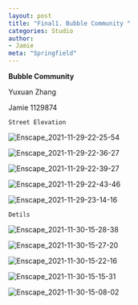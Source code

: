 ```yaml
---
layout: post
title: "Final1. Bubble Community "
categories: Studio
author:
- Jamie
meta: "Springfield"
---
```

**Bubble Community**

Yuxuan Zhang

Jamie
1129874

`Street Elevation`

![Enscape_2021-11-29-22-25-54](https://user-images.githubusercontent.com/90487072/144096915-14d0b273-f195-4f0c-8b55-b42a86b0f2f0.png)

![Enscape_2021-11-29-22-36-27](https://user-images.githubusercontent.com/90487072/144097119-654f3be8-ad7c-43e1-830b-a4cfce523775.png)

![Enscape_2021-11-29-22-39-27](https://user-images.githubusercontent.com/90487072/144097277-11708eca-cdeb-46e9-9aa4-6100d8dce7ba.png)

![Enscape_2021-11-29-22-43-46](https://user-images.githubusercontent.com/90487072/144097334-d271da97-3f31-4341-bc62-07154443afdf.png)

![Enscape_2021-11-29-23-14-16](https://user-images.githubusercontent.com/90487072/144097450-ecf0bb6e-c9c2-4563-9b6d-d7fea92a79bd.png)

`Detils`

![Enscape_2021-11-30-15-28-38](https://user-images.githubusercontent.com/90487072/144097525-465907e7-e282-433d-8a53-ad6f22258904.png)

![Enscape_2021-11-30-15-27-20](https://user-images.githubusercontent.com/90487072/144097619-d187624f-5be9-413b-85bb-d6a3280dc9aa.png)

![Enscape_2021-11-30-15-22-16](https://user-images.githubusercontent.com/90487072/144097689-2017ed64-0928-4591-9293-772ec90c0cbe.png)

![Enscape_2021-11-30-15-15-31](https://user-images.githubusercontent.com/90487072/144097760-070b8ff7-f5d6-487a-b882-941acfe1c0b8.png)

![Enscape_2021-11-30-15-08-02](https://user-images.githubusercontent.com/90487072/144097832-50fc5df1-268f-41aa-86b3-3904b068706a.png)

